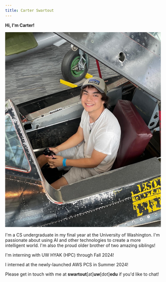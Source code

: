 ```yaml
---
title: Carter Swartout
---
```


**Hi, I'm Carter!**

<img src="../static/me.jpeg" alt="photo of myself" class="small-img">
        
I'm a CS undergraduate in my final year at the University of Washington. I'm passionate about using AI and other technologies to create a more intelligent world. I'm also the proud older brother of two amazing siblings!

I'm interning with UW HYAK (HPC) through Fall 2024!

I interned at the newly-launched AWS PCS in Summer 2024!

Please get in touch with me at **swartout**[at]**uw**[dot]**edu** if you'd like
to chat!
